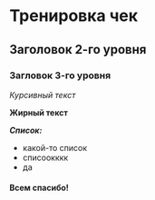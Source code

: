 # Тренировка чек

## Заголовок 2-го уровня 

### Загловок 3-го уровня 

*Курсивный текст*

**Жирный текст**

***Список:***
* какой-то список 
* списоокккк
* да

#### Всем спасибо! 